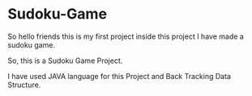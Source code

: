 # Sudoku-Game
So hello friends this is my first project inside this project I have made a sudoku game.

So, this is a Sudoku Game Project.

I have used JAVA language for this Project and Back Tracking Data Structure.
